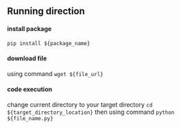 ## Running direction

#### install package
`pip install ${package_name}`

#### download file 
using command `wget ${file_url}`

#### code execution
change current directory to your target directory `cd ${target_directory_location}`
then using command `python ${file_name.py}`

 
